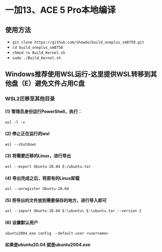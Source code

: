 # 一加13、ACE 5 Pro本地编译<br>
## 使用方法<br>
* `git clone https://github.com/showdo/build_oneplus_sm8750.git`<br>
* ``cd build_oneplus_sm8750``<br>
* ``chmod +x Build_Kernel.sh``<br>
* ``sudo ./Build_Kernel.sh``<br>
## Windows推荐使用WSL运行-这里提供WSL转移到其他盘（E）避免文件占用C盘<br>
### WSL2迁移至其他目录<br>
#### (1) 管理员身份运行PowerShell，执行：<br>
``wsl -l -v``<br>
#### (2) 停止正在运行的wsl<br>

``wsl --shutdown``<br>

#### (3) 将需要迁移的Linux，进行导出<br>

``wsl --export Ubuntu-20.04 E:/ubuntu.tar``<br>

#### (4) 导出完成之后，将原有的Linux卸载<br>

``wsl --unregister Ubuntu-20.04``<br>

#### (5) 将导出的文件放到需要保存的地方，进行导入即可<br>

``wsl --import Ubuntu-20.04 E:\ubuntu\ E:\ubuntu.tar --version 2``<br>

#### (6) 设置默认用户<br>
``ubuntu2004.exe config --default-user <username>  ``<br>
#### 如果是ubuntu20.04 就是ubuntu2004.exe<br>
